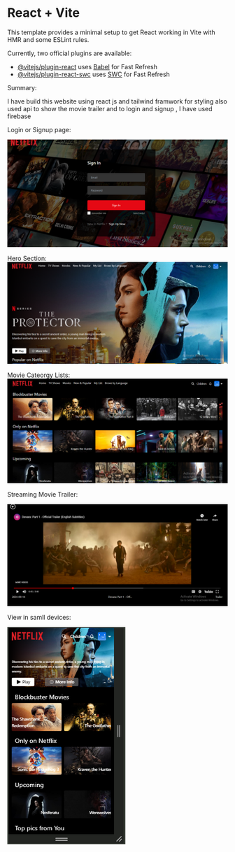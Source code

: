 # React + Vite

This template provides a minimal setup to get React working in Vite with HMR and some ESLint rules.

Currently, two official plugins are available:

- [@vitejs/plugin-react](https://github.com/vitejs/vite-plugin-react/blob/main/packages/plugin-react/README.md) uses [Babel](https://babeljs.io/) for Fast Refresh
- [@vitejs/plugin-react-swc](https://github.com/vitejs/vite-plugin-react-swc) uses [SWC](https://swc.rs/) for Fast Refresh


Summary:

I have build this website using react js and tailwind framwork for styling also used api to show the movie trailer and to login and signup , I have used firebase

Login or Signup page:

![Alt Text](src/assets/screenshots/Screenshot%202025-01-24%20185353.png)

Hero Section:
![Alt Text](src/assets/screenshots/Screenshot%202025-01-24%20190040.png)

Movie Cateorgy Lists:
![Alt Text](src/assets/screenshots/Screenshot%202025-01-24%20190315.png)

Streaming Movie Trailer:

![Alt Text](src/assets/screenshots/Screenshot%202025-01-24%20190659.png)

View in samll devices:


![Alt Text](src/assets/screenshots/Screenshot%202025-01-24%20190936.png)






